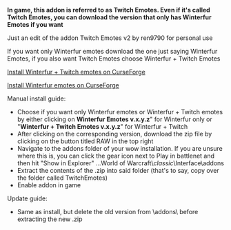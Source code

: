 **In game, this addon is referred to as Twitch Emotes. Even if it's called Twitch Emotes, you can download the version that only has Winterfur Emotes if you want**

Just an edit of the addon Twitch Emotes v2 by ren9790 for personal use

If you want only Winterfur emotes download the one just saying Winterfur Emotes, if you also want Twitch Emotes choose Winterfur + Twitch Emotes

[Install Winterfur + Twitch emotes on CurseForge](https://www.curseforge.com/wow/addons/winterfur-twitch-emotes)

[Install Winterfur emotes on CurseForge](https://www.curseforge.com/wow/addons/winterfur-emotes)

Manual install guide:
* Choose if you want only Winterfur emotes or Winterfur + Twitch emotes by either clicking on **Winterfur Emotes v.x.y.z**" for Winterfur only or "**Winterfur + Twitch Emotes v.x.y.z**" for Winterfur + Twitch
* After clicking on the corresponding version, download the zip file by clicking on the button titled RAW in the top right
* Navigate to the addons folder of your wow installation. If you are unsure where this is, you can click the gear icon next to Play in battlenet and then hit "Show in Explorer" ...World of Warcraft\\_classic_\\Interface\\addons
* Extract the contents of the .zip into said folder (that's to say, copy over the folder called TwitchEmotes)
* Enable addon in game

Update guide:
* Same as install, but delete the old version from \addons\ before extracting the new .zip

